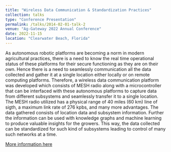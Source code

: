 ```yaml
---
title: "Wireless Data Communication & Standardization Practices"
collection: talks
type: "Conference Presentation"
permalink: /talks/2014-02-01-talk-2
venue: "Ag-Gateway 2022 Annual Conference"
date: 2022-11-15
location: "Clearwater Beach, Florida"
---
```


As autonomous robotic platforms are becoming a norm in modern agricultural practices, there is a need to know the real time operational status of these platforms for their secure functioning as they are on their own. Hence there is a need to seamlessly communication all the data collected and gather it at a single location either locally or on remote computing platforms. Therefore, a wireless data communication platform was developed which consists of MESH radio along with a microcontroller that can be interfaced with these autonomous platforms to capture data from different subsystems and seamlessly transfer it to a single location. The MESH radio utilized has a physical range of 40 miles (60 km) line of sigth, a maximum link rate of 276 kpbs, and many more advantages. The data gathered consists of location data and subsystem information. Further the information can be used with knowledge graphs and machine learning to produce valuable insights for the growers. This way, the data collected can be standardized for such kind of subsystems leading to control of many such networks at a time.

[More information here](https://twitter.com/KSU_PrecisionAg/status/1604607626695827460)
